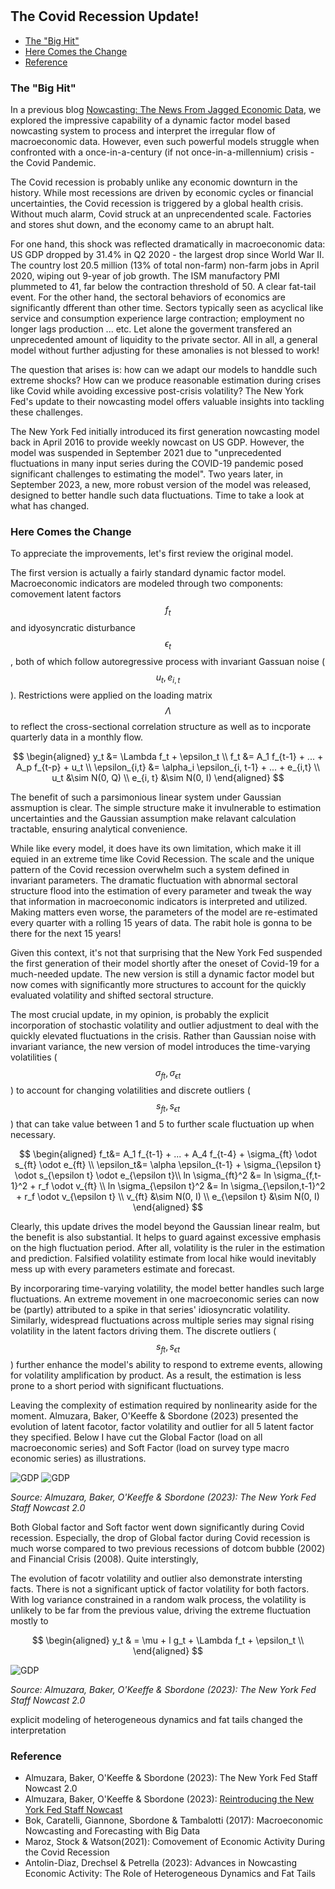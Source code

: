 #

## The Covid Recession Update!

- [The "Big Hit"](#introduction)
- [Here Comes the Change](#change)
- [Reference](#ref)


### The "Big Hit" <a name="introduction"></a>

In a previous blog [Nowcasting: The News From Jagged Economic Data](https://skybluerw.github.io/2023/05/25/news-from-ragged-data.html), we explored the impressive capability of a dynamic factor model based nowcasting system to process and interpret the irregular flow of macroeconomic data. However, even such powerful models struggle when confronted with a once-in-a-century (if not once-in-a-millennium) crisis - the Covid Pandemic.

The Covid recession is probably unlike any economic downturn in the history. While most recessions are driven by economic cycles or financial uncertainties, the Covid recession is triggered by a global health crisis. Without much alarm, Covid struck at an unprecendented scale. Factories and stores shut down, and the economy came to an abrupt halt.

For one hand, this shock was reflected dramatically in macroeconomic data: US GDP dropped by 31.4% in Q2 2020 - the largest drop since World War II. The country lost 20.5 million (13% of total non-farm) non-farm jobs in April 2020, wiping out 9-year of job growth. The ISM manufactory PMI plummeted to 41, far below the contraction threshold of 50. A clear fat-tail event. For the other hand, the sectoral behaviors of economics are significantly dfferent than other time. Sectors typically seen as acyclical like service and consumption experience large contraction; employment no longer lags production ... etc. Let alone the goverment transfered an unprecedented amount of liquidity to the private sector. All in all, a general model without further adjusting for these amonalies is not blessed to work!

The question that arises is: how can we adapt our models to handdle such extreme shocks? How can we produce reasonable estimation during crises like Covid while avoiding excessive post-crisis volatility? The New York Fed's update to their nowcasting model offers valuable insights into tackling these challenges.

The New York Fed initially introduced its first generation nowcasting model back in April 2016 to provide weekly nowcast on US GDP. However, the model was suspended in September 2021 due to "unprecedented fluctuations in many input series during the COVID-19 pandemic posed significant challenges to estimating the model". Two years later, in September 2023, a new, more robust version of the model was released, designed to better handle such data fluctuations. Time to take a look at what has changed.

### Here Comes the Change <a name="change"></a>

To appreciate the improvements, let's first review the original model.

The first version is actually a fairly standard dynamic factor model. Macroeconomic indicators are modeled through two components: comovement latent factors $$f_t$$ and idyosyncratic disturbance $$\epsilon_t$$, both of which follow autoregressive process with invariant Gassuan noise ($$u_t, e_{i,t}$$). Restrictions were applied on the loading matrix $$\Lambda$$ to reflect the cross-sectional correlation structure as well as to incporate quarterly data in a monthly flow.

$$
\begin{aligned}
y_t &= \Lambda f_t + \epsilon_t \\
f_t &= A_1 f_{t-1} + ... + A_p f_{t-p} + u_t \\ 
\epsilon_{i,t} &= \alpha_i \epsilon_{i, t-1} + ... + e_{i,t} \\ 
u_t &\sim N(0, Q) \\
e_{i, t} &\sim N(0, I)
\end{aligned}
$$

The benefit of such a parsimonious linear system under Gaussian assmuption is clear. The simple structure make it invulnerable to estimation uncertainties and the Gaussian assumption make relavant calculation tractable, ensuring analytical convenience. 

While like every model, it does have its own limitation, which make it ill equied in an extreme time like Covid Recession. The scale and the unique pattern of the Covid recession overwhelm such a system defined in invariant parameters. The dramatic fluctuation with abnormal sectoral structure flood into the estimation of every parameter and tweak the way that information in macroeconomic indicators is interpreted and utilized. Making matters even worse, the parameters of the model are re-estimated every quarter with a rolling 15 years of data. The rabit hole is gonna to be there for the next 15 years!

Given this context, it's not that surprising that the New York Fed suspended the first generation of their model shortly after the oneset of Covid-19 for a much-needed update. The new version is still a dynamic factor model but now comes with significantly more structures to account for the quickly evaluated volatility and shifted sectoral structure.

The most crucial update, in my opinion, is probably the explicit incorporation of stochastic volatility and outlier adjustment to deal with the quickly elevated fluctuations in the crisis. Rather than Gaussian noise with invariant variance, the new version of model introduces the time-varying volatilities ($$\sigma_{ft}, \sigma_{\epsilon t}$$) to account for changing volatilities and discrete outliers ($$s_{ft}, s_{\epsilon t}$$) that can take value between 1 and 5 to further scale fluctuation up when necessary.

$$
\begin{aligned}
f_t&= A_1 f_{t-1} + ... + A_4 f_{t-4} + \sigma_{ft} \odot s_{ft} \odot e_{ft} \\
\epsilon_t&= \alpha \epsilon_{t-1} + \sigma_{\epsilon t} \odot s_{\epsilon t} \odot e_{\epsilon t}\\
ln \sigma_{ft}^2 &= ln \sigma_{f,t-1}^2 + r_f \odot v_{ft} \\
ln \sigma_{\epsilon t}^2 &= ln \sigma_{\epsilon,t-1}^2 + r_f \odot v_{\epsilon t} \\
v_{ft} &\sim N(0, I) \\
e_{\epsilon t} &\sim N(0, I)
\end{aligned}
$$

Clearly, this update drives the model beyond the Gaussian linear realm, but the benefit is also substantial. It helps to guard against excessive emphasis on the high fluctuation period. After all, volatility is the ruler in the estimation and prediction. Falsified volatility estimate from local hike would inevitably mess up with every parameters estimate and forecast.

By incorporaring time-varying volatility, the model better handles such large fluctuations. An extreme movement in one macroeconomic series can now be (partly) attributed to a spike in that series' idiosyncratic volatility. Similarly, widespread fluctuations across multiple series may signal rising volatility in the latent factors driving them. The discrete outliers ($$s_{ft}, s_{\epsilon t}$$) further enhance the model's ability to respond to extreme events, allowing for volatility amplification by product. As a result, the estimation is less prone to a short period with significant fluctuations.

Leaving the complexity of estimation required by nonlinearity aside for the moment. Almuzara, Baker, O'Keeffe & Sbordone (2023) presented the evolution of latent facotor, factor volatility and outlier for all 5 latent factor they specified. Below I have cut the Global Factor (load on all macroeconomic series) and Soft Factor (load on survey type macro economic series) as illustrations. 

![GDP](https://raw.githubusercontent.com/SkyBlueRW/SkyBlueRW.github.io/main/_posts/asset/nowcast_factor.jpg)
![GDP](https://raw.githubusercontent.com/SkyBlueRW/SkyBlueRW.github.io/main/_posts/asset/nowcast_volatility.jpg)

*Source: Almuzara, Baker, O'Keeffe & Sbordone (2023): The New York Fed Staff Nowcast 2.0*

Both Global factor and Soft factor went down significantly during Covid recession. Especially, the drop of Global factor during Covid recession is much worse compared to two previous recessions of dotcom bubble (2002) and Financial Crisis (2008). Quite interstingly,  

The evolution of facotr volatility and outlier also demonstrate intersting facts. There is not a significant uptick of factor volatility for both factors. With log variance constrained in a random walk process, the volatility is unlikely to be far from the previous value, driving the extreme fluctuation mostly to 

$$
\begin{aligned}
y_t & = \mu + l g_t + \Lambda f_t + \epsilon_t \\
\end{aligned}
$$





![GDP](https://raw.githubusercontent.com/SkyBlueRW/SkyBlueRW.github.io/main/_posts/asset/us_gdp_lt_trend.jpg)

*Source: Almuzara, Baker, O'Keeffe & Sbordone (2023): The New York Fed Staff Nowcast 2.0*



explicit modeling of heterogeneous dynamics and fat tails changed the interpretation

### Reference <a name="ref"></a>
- Almuzara, Baker, O'Keeffe & Sbordone (2023): The New York Fed Staff Nowcast 2.0
- Almuzara, Baker, O'Keeffe & Sbordone (2023): [Reintroducing the New York Fed Staff Nowcast](https://libertystreeteconomics.newyorkfed.org/2023/09/reintroducing-the-new-york-fed-staff-nowcast/)
- Bok, Caratelli, Giannone, Sbordone & Tambalotti (2017): Macroeconomic Nowcasting and Forecasting with Big Data
- Maroz, Stock & Watson(2021): Comovement of Economic Activity During the Covid Recession
- Antolin-Diaz, Drechsel & Petrella (2023): Advances in Nowcasting Economic Activity: The Role of Heterogeneous Dynamics and Fat Tails
